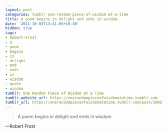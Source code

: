 ```yaml
---
layout: post
categories: tumblr one-random-piece-of-wisdom-at-a-time
title: A poem begins in delight and ends in wisdom.
date: '2011-10-03T13:41:05+10:30'
hidden: true
tags:
- Robert-Frost
- a
- poem
- begins
- in
- delight
- and
- ends
- in
- wisdom
- quote
- wisdom
tumblr: One Random Piece of Wisdom at a Time
tumblr_website_url: https://onerandompieceofwisdomatatime.tumblr.com
tumblr_url: https://onerandompieceofwisdomatatime.tumblr.com/post/10967642029/a-poem-begins-in-delight-and-ends-in-wisdom
---
```

> A poem begins in delight and ends in wisdom.

—Robert Frost&nbsp;
